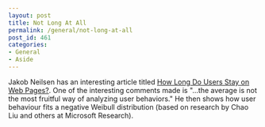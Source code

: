 ```yaml
---
layout: post
title: Not Long At All
permalink: /general/not-long-at-all
post_id: 461
categories:
- General
- Aside
---
```


Jakob Neilsen has an interesting article titled [How Long Do Users Stay on Web Pages?](http://www.useit.com/alertbox/page-abandonment-time.html). One of the interesting comments made is "...the average is not the most fruitful way of analyzing user behaviors." He then shows how user behaviour fits a negative Weibull distribution (based on research by Chao Liu and others at Microsoft Research).
